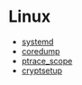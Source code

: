 # Linux

- [systemd](./systemd.md)
- [coredump](./coredump.md)
- [ptrace_scope](./ptrace_scope.md)
- [cryptsetup](./cryptsetup.md)
